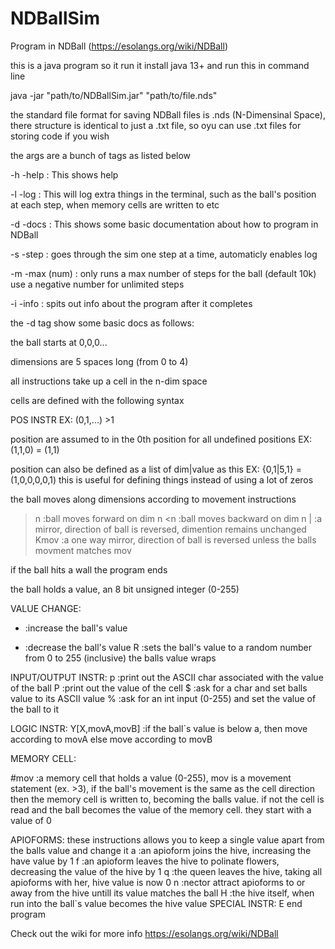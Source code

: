 # NDBallSim
Program in NDBall (https://esolangs.org/wiki/NDBall)

this is a java program so it run it install java 13+ and run this in command line

java -jar "path/to/NDBallSim.jar" <args> "path/to/file.nds"

the standard file format for saving NDBall files is .nds (N-Dimensinal Space), there structure is identical to just a .txt file, so oyu can use .txt files for storing code if you wish

the args are a bunch of tags as listed below

-h -help : This shows help

-l -log  : This will log extra things in the terminal, such as the ball's position at each step, when memory cells are written to etc

-d -docs : This shows some basic documentation about how to program in NDBall

-s -step : goes through the sim one step at a time, automaticly enables log

-m -max (num) : only runs a max number of steps for the ball (default 10k) use a negative number for unlimited steps

-i -info : spits out info about the program after it completes

the -d tag show some basic docs as follows:


the ball starts at 0,0,0...

dimensions are 5 spaces long (from 0 to 4)

all instructions take up a cell in the n-dim space

cells are defined with the following syntax

POS INSTR    EX: (0,1,...) >1

position are assumed to in the 0th position for all undefined positions
EX: (1,1,0) = (1,1)

position can also be defined as a list of dim|value as this
EX: {0,1|5,1} = (1,0,0,0,0,1)
this is useful for defining things instead of using a lot of zeros

the ball moves along dimensions according to movement instructions

 >n :ball moves forward on dim n
 <n :ball moves backward on dim n
 | :a mirror, direction of ball is reversed, dimention remains unchanged
 Kmov :a one way mirror, direction of ball is reversed unless the balls movment matches mov

if the ball hits a wall the program ends

the ball holds a value, an 8 bit unsigned integer (0-255)

VALUE CHANGE:
 + :increase the ball's value
 - :decrease the ball's value
 R :sets the ball's value to a random number from 0 to 255 (inclusive)
 the balls value wraps

INPUT/OUTPUT INSTR:
p :print out the ASCII char associated with the value of the ball
P :print out the value of the cell
$ :ask for a char and set balls value to its ASCII value
% :ask for an int input (0-255) and set the value of the ball to it

LOGIC INSTR:
Y[X,movA,movB] :if the ball`s value is below a, then move according to movA else move according to movB

MEMORY CELL:

#mov  :a memory cell that holds a value (0-255), mov is a movement statement (ex. >3), if the ball's movement is the same as the cell direction then the memory cell is written to, becoming the balls value. if not the cell is read and the ball becomes the value of the memory cell. they start with a value of 0

APIOFORMS:
these instructions allows you to keep a single value apart from the balls value and change it
a :an apioform joins the hive, increasing the have value by 1
f :an apioform leaves the hive to polinate flowers, decreasing the value of the hive by 1
q :the queen leaves the hive, taking all apioforms with her, hive value is now 0
n :nector attract apioforms to or away from the hive untill its value matches the ball
H :the hive itself, when run into the ball`s value becomes the hive value
SPECIAL INSTR:
E end program

Check out the wiki for more info https://esolangs.org/wiki/NDBall
